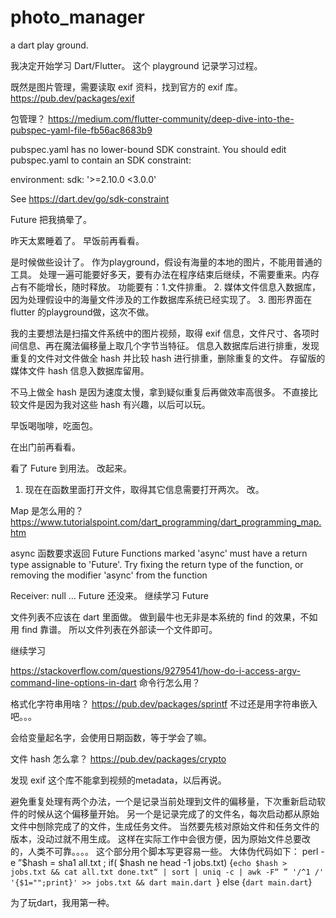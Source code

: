 # photo_manager
a dart play ground. 

我决定开始学习 Dart/Flutter。 这个 playground 记录学习过程。 

既然是图片管理，需要读取 exif 资料，找到官方的 exif 库。 
https://pub.dev/packages/exif

包管理？
https://medium.com/flutter-community/deep-dive-into-the-pubspec-yaml-file-fb56ac8683b9


pubspec.yaml has no lower-bound SDK constraint.
You should edit pubspec.yaml to contain an SDK constraint:

environment:
  sdk: '>=2.10.0 <3.0.0'

See https://dart.dev/go/sdk-constraint

Future 把我搞晕了。 

昨天太累睡着了。 早饭前再看看。 

是时候做些设计了。
作为playground，假设有海量的本地的图片，不能用普通的工具。 处理一遍可能要好多天，要有办法在程序结束后继续，不需要重来。内存占有不能增长，随时释放。 
功能要有：1.文件排重。 2. 媒体文件信息入数据库，因为处理假设中的海量文件涉及的工作数据库系统已经实现了。 3. 图形界面在 flutter 的playground做，这次不做。

我的主要想法是扫描文件系统中的图片视频，取得 exif 信息，文件尺寸、各项时间信息、再在魔法偏移量上取几个字节当特征。 信息入数据库后进行排重，发现重复的文件对文件做全 hash 并比较 hash 进行排重，删除重复的文件。 存留版的媒体文件 hash 信息入数据库留用。

不马上做全 hash 是因为速度太慢，拿到疑似重复后再做效率高很多。 不直接比较文件是因为我对这些 hash 有兴趣，以后可以玩。

早饭喝咖啡，吃面包。 

在出门前再看看。

看了 Future 到用法。 改起来。 

1. 现在在函数里面打开文件，取得其它信息需要打开两次。 改。

Map 是怎么用的？
https://www.tutorialspoint.com/dart_programming/dart_programming_map.htm

async 函数要求返回 Future 
Functions marked 'async' must have a return type assignable to 'Future'.
Try fixing the return type of the function, or removing the modifier 'async' from the function 

Receiver: null ... Future 还没来。 继续学习 Future

文件列表不应该在 dart 里面做。 做到最牛也无非是本系统的 find 的效果，不如用 find 靠谱。 
所以文件列表在外部读一个文件即可。 

继续学习

https://stackoverflow.com/questions/9279541/how-do-i-access-argv-command-line-options-in-dart 
命令行怎么用？

格式化字符串用啥？
https://pub.dev/packages/sprintf
不过还是用字符串嵌入吧。。。

会给变量起名字，会使用日期函数，等于学会了嘛。

文件 hash 怎么拿？
https://pub.dev/packages/crypto

发现 exif 这个库不能拿到视频的metadata，以后再说。

避免重复处理有两个办法，一个是记录当前处理到文件的偏移量，下次重新启动软件的时候从这个偏移量开始。 另一个是记录完成了的文件名，每次启动都从原始文件中刨除完成了的文件，生成任务文件。 当然要先核对原始文件和任务文件的版本，没动过就不用生成。 这样在实际工作中会很方便，因为原始文件总要改的，人类不可靠。。。。  这个部分用个脚本写更容易一些。 大体伪代码如下：
perl -e ”$hash = sha1 all.txt ; if( $hash ne head -1 jobs.txt) {`echo $hash > jobs.txt && cat all.txt done.txt“ | sort | uniq -c | awk -F“ ” '/^1 /' '{$1="";print}' >> jobs.txt && dart main.dart `} else {`dart main.dart`}

为了玩dart，我用第一种。



